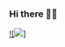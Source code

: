 ### Hi there 🙋‍♂️

[![<img src="{https://img.shields.io/badge/LinkedIn-0077B5?style=for-the-badge&logo=linkedin&logoColor=white}" />]](https://www.linkedin.com/in/npavlienko/)

<!--
**pavlienko/pavlienko** is a ✨ _special_ ✨ repository because its `README.md` (this file) appears on your GitHub profile.

Here are some ideas to get you started:

- 🔭 I’m currently working on ...
- 🌱 I’m currently learning ...
- 👯 I’m looking to collaborate on ...
- 🤔 I’m looking for help with ...
- 💬 Ask me about ...
- 📫 How to reach me: ...
- 😄 Pronouns: ...
- ⚡ Fun fact: ...
-->
